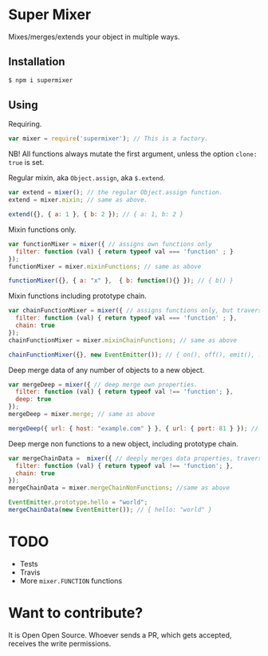# Super Mixer

Mixes/merges/extends your object in multiple ways.

## Installation
```sh
$ npm i supermixer
```

## Using
Requiring.
```js
var mixer = require('supermixer'); // This is a factory.
```

NB! All functions always mutate the first argument, unless the option `clone: true` is set.

Regular mixin, aka `Object.assign`, aka `$.extend`.
```js
var extend = mixer(); // the regular Object.assign function.
extend = mixer.mixin; // same as above.

extend({}, { a: 1 }, { b: 2 }); // { a: 1, b: 2 }
```

Mixin functions only.
```js
var functionMixer = mixer({ // assigns own functions only
  filter: function (val) { return typeof val === 'function' ; }
});
functionMixer = mixer.mixinFunctions; // same as above

functionMixer({}, { a: "x" },  { b: function(){} }); // { b() }
```

Mixin functions including prototype chain.
```js
var chainFunctionMixer = mixer({ // assigns functions only, but traverse through the protorype chain
  filter: function (val) { return typeof val === 'function' ; },
  chain: true
});
chainFunctionMixer = mixer.mixinChainFunctions; // same as above

chainFunctionMixer({}, new EventEmitter()); // { on(), off(), emit(), ... }
```

Deep merge data of any number of objects to a new object.
```js
var mergeDeep = mixer({ // deep merge own properties.
  filter: function (val) { return typeof val !== 'function'; },
  deep: true
});
mergeDeep = mixer.merge; // same as above

mergeDeep({ url: { host: "example.com" } }, { url: { port: 81 } }); // { url: { host: "example.com", port: 81 } }
```

Deep merge non functions to a new object, including prototype chain.
```js
var mergeChainData =  mixer({ // deeply merges data properties, traversing through prototype chain
  filter: function (val) { return typeof val !== 'function'; },
  chain: true
});
mergeChainData = mixer.mergeChainNonFunctions; //same as above

EventEmitter.prototype.hello = "world";
mergeChainData(new EventEmitter()); // { hello: "world" }
```

# TODO
* Tests
* Travis
* More `mixer.FUNCTION` functions

# Want to contribute?
It is Open Open Source. Whoever sends a PR, which gets accepted, receives the write permissions.
